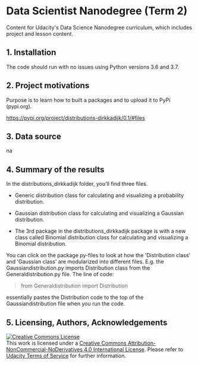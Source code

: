 

# Data Scientist Nanodegree (Term 2)

Content for Udacity's Data Science Nanodegree curriculum, which includes project and lesson content.




## 1. Installation

 The code should run with no issues using Python versions  3.6 and 3.7.



## 2. Project motivations

Purpose is to learn how to built a packages and to upload it to PyPi (pypi.org).

https://pypi.org/project/distributions-dirkkadijk/0.1/#files



## 3. Data source

na



## 4. Summary of the results


In the distributions_dirkkadijk folder, you'll find three files. 

- Generic distribution class for calculating and visualizing a probability distribution.

- Gaussian distribution class for calculating and visualizing a Gaussian distribution.

- The 3rd package in the distributions_dirkkadijk package is with a new class called Binomial distribution class for calculating and visualizing a Binomial distribution.

You can click on the package py-files to look at how the 'Distribution class' and 'Gaussian class' are modularized into different files. 
E.g. the Gaussiandistribution.py imports Distribution class from the Generaldistribution.py file. The line of code:

> from Generaldistribution import Distribution

essentially pastes the Distribution code to the top of the Gaussiandistribution file when you run the code.


## 5. Licensing, Authors, Acknowledgements


 <a rel="license" href="http://creativecommons.org/licenses/by-nc-nd/4.0/"><img alt="Creative Commons License" style="border-width:0" src="https://i.creativecommons.org/l/by-nc-nd/4.0/88x31.png" /></a><br />This work is licensed under a <a rel="license" href="http://creativecommons.org/licenses/by-nc-nd/4.0/">Creative Commons Attribution-NonCommercial-NoDerivatives 4.0 International License</a>. Please refer to [Udacity Terms of Service](https://www.udacity.com/legal) for further information.
